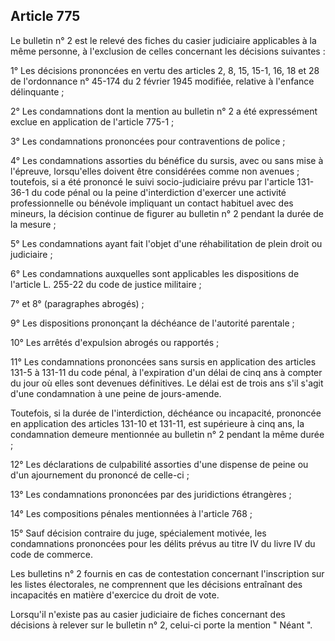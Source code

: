 Article 775
----
Le bulletin n° 2 est le relevé des fiches du casier judiciaire applicables à la
même personne, à l'exclusion de celles concernant les décisions suivantes :

1° Les décisions prononcées en vertu des articles 2, 8, 15, 15-1, 16, 18 et 28
de l'ordonnance n° 45-174 du 2 février 1945 modifiée, relative à l'enfance
délinquante ;

2° Les condamnations dont la mention au bulletin n° 2 a été expressément exclue
en application de l'article 775-1 ;

3° Les condamnations prononcées pour contraventions de police ;

4° Les condamnations assorties du bénéfice du sursis, avec ou sans mise à
l'épreuve, lorsqu'elles doivent être considérées comme non avenues ; toutefois,
si a été prononcé le suivi socio-judiciaire prévu par l'article 131-36-1 du code
pénal ou la peine d'interdiction d'exercer une activité professionnelle ou
bénévole impliquant un contact habituel avec des mineurs, la décision continue
de figurer au bulletin n° 2 pendant la durée de la mesure ;

5° Les condamnations ayant fait l'objet d'une réhabilitation de plein droit ou
judiciaire ;

6° Les condamnations auxquelles sont applicables les dispositions de l'article
L. 255-22 du code de justice militaire ;

7° et 8° (paragraphes abrogés) ;

9° Les dispositions prononçant la déchéance de l'autorité parentale ;

10° Les arrêtés d'expulsion abrogés ou rapportés ;

11° Les condamnations prononcées sans sursis en application des articles 131-5 à
131-11 du code pénal, à l'expiration d'un délai de cinq ans à compter du jour où
elles sont devenues définitives. Le délai est de trois ans s'il s'agit d'une
condamnation à une peine de jours-amende.

Toutefois, si la durée de l'interdiction, déchéance ou incapacité, prononcée en
application des articles 131-10 et 131-11, est supérieure à cinq ans, la
condamnation demeure mentionnée au bulletin n° 2 pendant la même durée ;

12° Les déclarations de culpabilité assorties d'une dispense de peine ou d'un
ajournement du prononcé de celle-ci ;

13° Les condamnations prononcées par des juridictions étrangères ;

14° Les compositions pénales mentionnées à l'article 768 ;

15° Sauf décision contraire du juge, spécialement motivée, les condamnations
prononcées pour les délits prévus au titre IV du livre IV du code de commerce.

Les bulletins n° 2 fournis en cas de contestation concernant l'inscription sur
les listes électorales, ne comprennent que les décisions entraînant des
incapacités en matière d'exercice du droit de vote.

Lorsqu'il n'existe pas au casier judiciaire de fiches concernant des décisions à
relever sur le bulletin n° 2, celui-ci porte la mention " Néant ".
